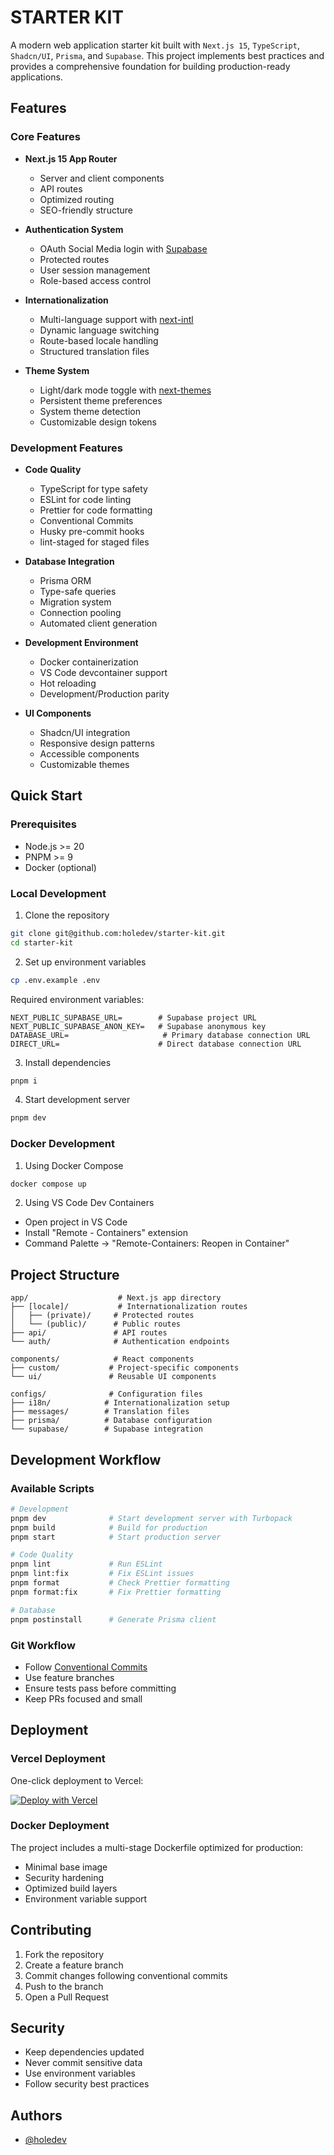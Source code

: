 # STARTER KIT

A modern web application starter kit built with `Next.js 15`, `TypeScript`, `Shadcn/UI`, `Prisma`, and `Supabase`. This project implements best practices and provides a comprehensive foundation for building production-ready applications.

## Features

### Core Features
- **Next.js 15 App Router**
  - Server and client components
  - API routes
  - Optimized routing
  - SEO-friendly structure

- **Authentication System**
  - OAuth Social Media login with [Supabase](https://supabase.com/docs)
  - Protected routes
  - User session management
  - Role-based access control

- **Internationalization**
  - Multi-language support with [next-intl](https://next-intl-docs.vercel.app/)
  - Dynamic language switching
  - Route-based locale handling
  - Structured translation files

- **Theme System**
  - Light/dark mode toggle with [next-themes](https://github.com/pacocoursey/next-themes)
  - Persistent theme preferences
  - System theme detection
  - Customizable design tokens

### Development Features
- **Code Quality**
  - TypeScript for type safety
  - ESLint for code linting
  - Prettier for code formatting
  - Conventional Commits
  - Husky pre-commit hooks
  - lint-staged for staged files

- **Database Integration**
  - Prisma ORM
  - Type-safe queries
  - Migration system
  - Connection pooling
  - Automated client generation

- **Development Environment**
  - Docker containerization
  - VS Code devcontainer support
  - Hot reloading
  - Development/Production parity

- **UI Components**
  - Shadcn/UI integration
  - Responsive design patterns
  - Accessible components
  - Customizable themes

## Quick Start

### Prerequisites
- Node.js >= 20
- PNPM >= 9
- Docker (optional)

### Local Development

1. Clone the repository
```bash
git clone git@github.com:holedev/starter-kit.git
cd starter-kit
```

2. Set up environment variables
```bash
cp .env.example .env
```

Required environment variables:
```env
NEXT_PUBLIC_SUPABASE_URL=        # Supabase project URL
NEXT_PUBLIC_SUPABASE_ANON_KEY=   # Supabase anonymous key
DATABASE_URL=                     # Primary database connection URL
DIRECT_URL=                      # Direct database connection URL
```

3. Install dependencies
```bash
pnpm i
```

4. Start development server
```bash
pnpm dev
```

### Docker Development

1. Using Docker Compose
```bash
docker compose up
```

2. Using VS Code Dev Containers
- Open project in VS Code
- Install "Remote - Containers" extension
- Command Palette → "Remote-Containers: Reopen in Container"

## Project Structure

```
app/                    # Next.js app directory
├── [locale]/           # Internationalization routes
│   ├── (private)/     # Protected routes
│   └── (public)/      # Public routes
├── api/               # API routes
└── auth/              # Authentication endpoints

components/            # React components
├── custom/           # Project-specific components
└── ui/               # Reusable UI components

configs/              # Configuration files
├── i18n/            # Internationalization setup
├── messages/        # Translation files
├── prisma/          # Database configuration
└── supabase/        # Supabase integration
```

## Development Workflow

### Available Scripts
```bash
# Development
pnpm dev              # Start development server with Turbopack
pnpm build            # Build for production
pnpm start            # Start production server

# Code Quality
pnpm lint             # Run ESLint
pnpm lint:fix         # Fix ESLint issues
pnpm format           # Check Prettier formatting
pnpm format:fix       # Fix Prettier formatting

# Database
pnpm postinstall      # Generate Prisma client
```

### Git Workflow
- Follow [Conventional Commits](https://www.conventionalcommits.org/en/v1.0.0/)
- Use feature branches
- Ensure tests pass before committing
- Keep PRs focused and small

## Deployment

### Vercel Deployment
One-click deployment to Vercel:

[![Deploy with Vercel](https://vercel.com/button)](https://vercel.com/new/clone?repository-url=https%3A%2F%2Fgithub.com%2Fholedev%2Fstarter-kit&env=NEXT_PUBLIC_SUPABASE_URL,NEXT_PUBLIC_SUPABASE_ANON_KEY,DATABASE_URL,DIRECT_URL)

### Docker Deployment
The project includes a multi-stage Dockerfile optimized for production:
- Minimal base image
- Security hardening
- Optimized build layers
- Environment variable support

## Contributing

1. Fork the repository
2. Create a feature branch
3. Commit changes following conventional commits
4. Push to the branch
5. Open a Pull Request

## Security

- Keep dependencies updated
- Never commit sensitive data
- Use environment variables
- Follow security best practices

## Authors

- [@holedev](https://www.github.com/holedev)
